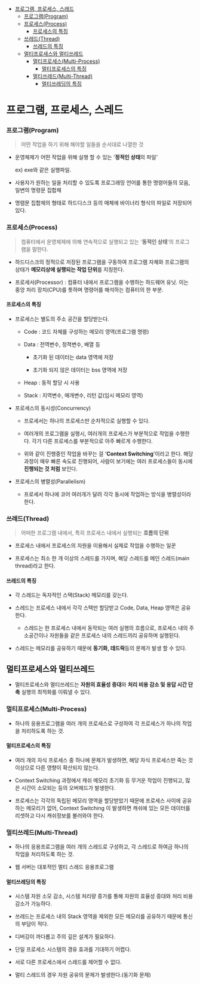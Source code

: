 - [프로그램, 프로세스, 스레드](#프로그램-프로세스-스레드)
    - [프로그램(Program)](#프로그램program)
    - [프로세스(Process)](#프로세스process)
      - [프로세스의 특징](#프로세스의-특징)
    - [쓰레드(Thread)](#쓰레드thread)
      - [쓰레드의 특징](#쓰레드의-특징)
  - [멀티프로세스와 멀티쓰레드](#멀티프로세스와-멀티쓰레드)
    - [멀티프로세스(Multi-Process)](#멀티프로세스multi-process)
      - [멀티프로세스의 특징](#멀티프로세스의-특징)
    - [멀티쓰레드(Multi-Thread)](#멀티쓰레드multi-thread)
      - [멀티쓰레딩의 특징](#멀티쓰레딩의-특징)

# 프로그램, 프로세스, 스레드

### 프로그램(Program)

> 어떤 작업을 하기 위해 해야할 일들을 순서대로 나열한 것

- 운영체제가 어떤 작업을 위해 실행 할 수 있는 '**정적인 상태**의 파일'
  
  ex) exe와 같은 실행파일.

- 사용자가 원하는 일을 처리할 수 있도록 프로그래밍 언어를 통한 명령어들의 모음, 일변의 명령문 집합체

- 명렴문 집합체의 형태로 하드디스크 등의 매체에 바이너리 형식의 파일로 저장되어 있다.

### 프로세스(Process)

> 컴퓨터에서 운영체제에 의해 연속적으로 실행되고 있는 '**동적인 상태**'의 프로그램을 말한다.

- 하드디스크의 정적으로 저장된 프로그램을 구동하여 프로그램 자체와 프로그램의 상태가 **메모리상에 실행되는 작업 단위**를 지칭한다.

- 프로세서(Processor) : 컴퓨터 내에서 프로그램을 수행하는 하드웨어 유닛. 이는 중앙 처리 장치(CPU)를 틋하며 명령어를 해석하는 컴퓨터의 한 부분.

#### 프로세스의 특징

- 프로세스는 별도의 주소 공간을 할당받는다.
  
  - Code : 코드 자체를 구성하는 메모리 영역(프로그램 명령)
  
  - Data : 전역변수, 정젹변수, 배열 등
    
    - 초기화 된 데이터는 data 영역에 저장
    
    - 초기화 되지 않은 데이터는 bss 영역에 저장
  
  - Heap : 동적 할당 시 사용
  
  - Stack : 지역변수, 매개변수, 리턴 값(임시 메모리 영역)

- 프로세스의 동시성(Concurrency)
  
  - 프로세서는 하나의 프로세스만 순차적으로 실행할 수 있다.
  
  - 여러개의 프로그램을 실행시, 여러개의 프로세스가 부분적으로 작업을 수행한다. 각기 다른 프로세스를 부분적으로 아주 빠르게 수행한다.
  
  - 위와 같이 진행중인 작업을 바꾸는 걸 '**Context Switching**'이라고 한다. 해당 과정이 매우 빠른 속도로 진행되어, 사람이 보기에는 여러 프로세스들이 동시에 **진행되는 것 처럼** 보인다.

- 프로세스의 병렬성(Parallelism)
  
  - 프로세서 하나에 코어 여러개가 달려 각각 동시에 작업하는 방식을 병렬성이라 한다.

### 쓰레드(Thread)

> 어떠한 프로그램 내에서, 특히 프로세스 내에서 실행되는 **흐름의 단위**

- 프로세스 내에서 프로세스의 자원을 이용해서 실제로 작업을 수행하는 일꾼

- 프로세스는 최소 한 개 이상의 스레드를 가지며, 해당 스레드를 메인 스레드(main thread)라고 한다.

#### 쓰레드의 특징

- 각 스레드는 독자적인 스택(Stack) 메모리를 갖는다.

- 스레드는 프로세스 내에서 각각 스택만 할당받고 Code, Data, Heap 영역은 공유한다.
  
  - 스레드는 한 프로세스 내에서 동작되는 여러 실행의 흐름으로, 프로세스 내의 주소공간이나 자원들을 같은 프로세스 내의 스레드끼리 공유하며 실행된다.

- 스레드는 메모리를 공유하기 때문에 **동기화, 데드락**등의 문제가 발생 할 수 있다.

## 멀티프로세스와 멀티쓰레드

- 멀티프로세스와 멀티쓰레드는 **자원의 효율성 증대**와 **처리 비용 감소 및 응답 시간 단축** 실행의 최적화를 이뤄낼 수 있다.

### 멀티프로세스(Multi-Process)

- 하나의 응용프로그램을 여러 개의 프로세스로 구성하여 각 프로세스가 하나의 작업을 처리하도록 하는 것.

#### 멀티프로세스의 특징

- 여러 개의 자식 프로세스 중 하나에 문제가 발생하면, 해당 자식 프로세스만 죽는 것 이상으로 다른 영향이 확산되지 않는다.

- Context Switching 과정에서 캐쉬 메모리 초기화 등 무거운 작업이 진행되고, 많은 시간이 소모되는 등의 오버헤드가 발생한다.

- 프로세스는 각각의 독립된 메모리 영역을 할당받았기 때문에 프로세스 사이에 공유하는 메모리가 없어, Context Switching 이 발생하면 캐쉬에 있는 모든 데이터를 리셋하고 다시 캐쉬정보를 불러와야 한다.

### 멀티쓰레드(Multi-Thread)

-  하나의 응용프로그램을 여러 개의 스레드로 구성하고, 각 스레드로 하여금 하나의 작업을 처리하도록 하는 것.

- 웹 서버는 대포적인 멀티 스레드 응용프로그램

#### 멀티쓰레딩의 특징

- 시스템 자원 소모 감소, 시스템 처리량 증가를 통해 자원의 효율성 증대와 처리 비용 감소가 가능하다.

- 쓰레드는 프로세스 내의 Stack 영역을 제외한 모든 메모리를 공유하기 때문에 통신의 부담이 적다.

- 디버깅이 까다롭고 주의 깊은 설계가 필요하다.

- 단일 프로세스 시스템의 경유 효과를 기대하기 어렵다.

- 서로 다른 프로세스에서 스레드를 제어할 수 없다.

- 멀티 스레드의 경우 자원 공유의 문제가 발생한다.(동기화 문제)

